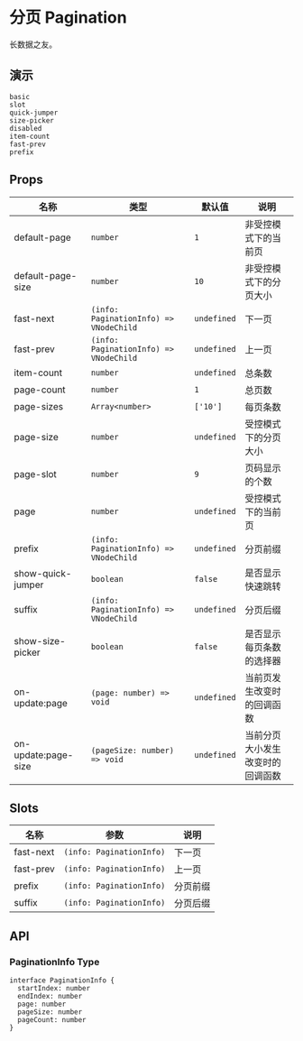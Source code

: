 # 分页 Pagination

<!--single-column-->

长数据之友。

## 演示

```demo
basic
slot
quick-jumper
size-picker
disabled
item-count
fast-prev
prefix
```

## Props

| 名称 | 类型 | 默认值 | 说明 |
| --- | --- | --- | --- |
| default-page | `number` | `1` | 非受控模式下的当前页 |
| default-page-size | `number` | `10` | 非受控模式下的分页大小 |
| fast-next | `(info: PaginationInfo) => VNodeChild` | `undefined` | 下一页 |
| fast-prev | `(info: PaginationInfo) => VNodeChild` | `undefined` | 上一页 |
| item-count | `number` | `undefined` | 总条数 |
| page-count | `number` | `1` | 总页数 |
| page-sizes | `Array<number>` | `['10']` | 每页条数 |
| page-size | `number` | `undefined` | 受控模式下的分页大小 |
| page-slot | `number` | `9` | 页码显示的个数 |
| page | `number` | `undefined` | 受控模式下的当前页 |
| prefix | `(info: PaginationInfo) => VNodeChild` | `undefined` | 分页前缀 |
| show-quick-jumper | `boolean` | `false` | 是否显示快速跳转 |
| suffix | `(info: PaginationInfo) => VNodeChild` | `undefined` | 分页后缀 |
| show-size-picker | `boolean` | `false` | 是否显示每页条数的选择器 |
| on-update:page | `(page: number) => void` | `undefined` | 当前页发生改变时的回调函数 |
| on-update:page-size | `(pageSize: number) => void` | `undefined` | 当前分页大小发生改变时的回调函数 |

## Slots

| 名称      | 参数                     | 说明     |
| --------- | ------------------------ | -------- |
| fast-next | `(info: PaginationInfo)` | 下一页   |
| fast-prev | `(info: PaginationInfo)` | 上一页   |
| prefix    | `(info: PaginationInfo)` | 分页前缀 |
| suffix    | `(info: PaginationInfo)` | 分页后缀 |

## API

### PaginationInfo Type

```__ts
interface PaginationInfo {
  startIndex: number
  endIndex: number
  page: number
  pageSize: number
  pageCount: number
}
```
